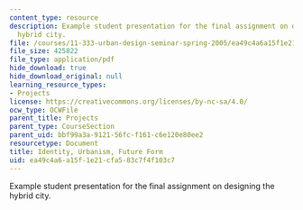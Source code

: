 ```yaml
---
content_type: resource
description: Example student presentation for the final assignment on designing the
  hybrid city.
file: /courses/11-333-urban-design-seminar-spring-2005/ea49c4a6a15f1e21cfa583c7f4f103c7_identity.pdf
file_size: 425822
file_type: application/pdf
hide_download: true
hide_download_original: null
learning_resource_types:
- Projects
license: https://creativecommons.org/licenses/by-nc-sa/4.0/
ocw_type: OCWFile
parent_title: Projects
parent_type: CourseSection
parent_uid: bbf99a3a-9121-56fc-f161-c6e120e80ee2
resourcetype: Document
title: Identity, Urbanism, Future Form
uid: ea49c4a6-a15f-1e21-cfa5-83c7f4f103c7
---
```

Example student presentation for the final assignment on designing the hybrid city.